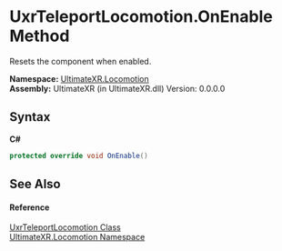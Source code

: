 # UxrTeleportLocomotion.OnEnable Method 
 

Resets the component when enabled.

**Namespace:**&nbsp;<a href="N_UltimateXR_Locomotion">UltimateXR.Locomotion</a><br />**Assembly:**&nbsp;UltimateXR (in UltimateXR.dll) Version: 0.0.0.0

## Syntax

**C#**<br />
``` C#
protected override void OnEnable()
```


## See Also


#### Reference
<a href="T_UltimateXR_Locomotion_UxrTeleportLocomotion">UxrTeleportLocomotion Class</a><br /><a href="N_UltimateXR_Locomotion">UltimateXR.Locomotion Namespace</a><br />